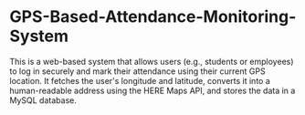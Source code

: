 # GPS-Based-Attendance-Monitoring-System
This is a web-based system that allows users (e.g., students or employees) to log in securely and mark their attendance using their current GPS location. It fetches the user's longitude and latitude, converts it into a human-readable address using the HERE Maps API, and stores the data in a MySQL database.
